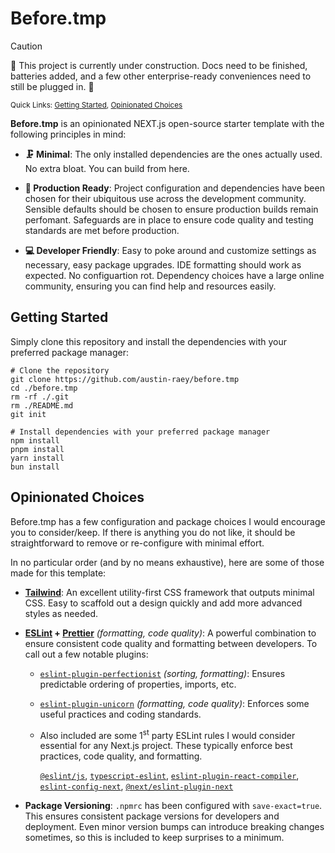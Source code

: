 # Before.tmp

> [!CAUTION]
> 🚧 This project is currently under construction. Docs need to be finished, batteries added, and a few other enterprise-ready conveniences need to still be plugged in. 🚧

<sup>Quick Links: [Getting Started](#getting-started), [Opinionated Choices](#opinionated-choices)</sup>

**Before.tmp** is an opinionated NEXT.js open-source starter template with the following principles in mind:

- **🗜️ Minimal**: The only installed dependencies are the ones actually used. No extra bloat. You can build from here.

- **💎 Production Ready**: Project configuration and dependencies have been chosen for their ubiquitous use across the development community. Sensible defaults should be chosen to ensure production builds remain perfomant. Safeguards are in place to ensure code quality and testing standards are met before production.

- **💻 Developer Friendly**: Easy to poke around and customize settings as necessary, easy package upgrades. IDE formatting should work as expected. No configuartion rot. Dependency choices have a large online community, ensuring you can find help and resources easily.

## Getting Started

Simply clone this repository and install the dependencies with your preferred package manager:

```shell
# Clone the repository
git clone https://github.com/austin-raey/before.tmp
cd ./before.tmp
rm -rf ./.git
rm ./README.md
git init

# Install dependencies with your preferred package manager
npm install
pnpm install
yarn install
bun install
```

## Opinionated Choices

Before.tmp has a few configuration and package choices I would encourage you to consider/keep. If there is anything you do not like, it should be straightforward to remove or re-configure with minimal effort.

In no particular order (and by no means exhaustive), here are some of those made for this template:

- **[Tailwind](https://tailwindcss.com/)**: An excellent utility-first CSS framework that outputs minimal CSS. Easy to scaffold out a design quickly and add more advanced styles as needed.

- **[ESLint](https://eslint.org/) + [Prettier](https://prettier.io/)** _(formatting, code quality)_: A powerful combination to ensure consistent code quality and formatting between developers. To call out a few notable plugins:

  - [`eslint-plugin-perfectionist`](https://perfectionist.dev/) _(sorting, formatting)_: Ensures predictable ordering of properties, imports, etc.
  - [`eslint-plugin-unicorn`](https://github.com/sindresorhus/eslint-plugin-unicorn) _(formatting, code quality)_: Enforces some useful practices and coding standards.
  - Also included are some 1<sup>st</sup> party ESLint rules I would consider essential for any Next.js project. These typically enforce best practices, code quality, and formatting.

    [`@eslint/js`](https://eslint.org/), [`typescript-eslint`](https://typescript-eslint.io/), [`eslint-plugin-react-compiler`](https://react.dev/learn/react-compiler), [`eslint-config-next`](https://nextjs.org/docs/app/api-reference/config/eslint), [`@next/eslint-plugin-next`](https://nextjs.org/docs/app/api-reference/config/eslint)

- **Package Versioning**: `.npmrc` has been configured with `save-exact=true`. This ensures consistent package versions for developers and deployment. Even minor version bumps can introduce breaking changes sometimes, so this is included to keep surprises to a minimum.

